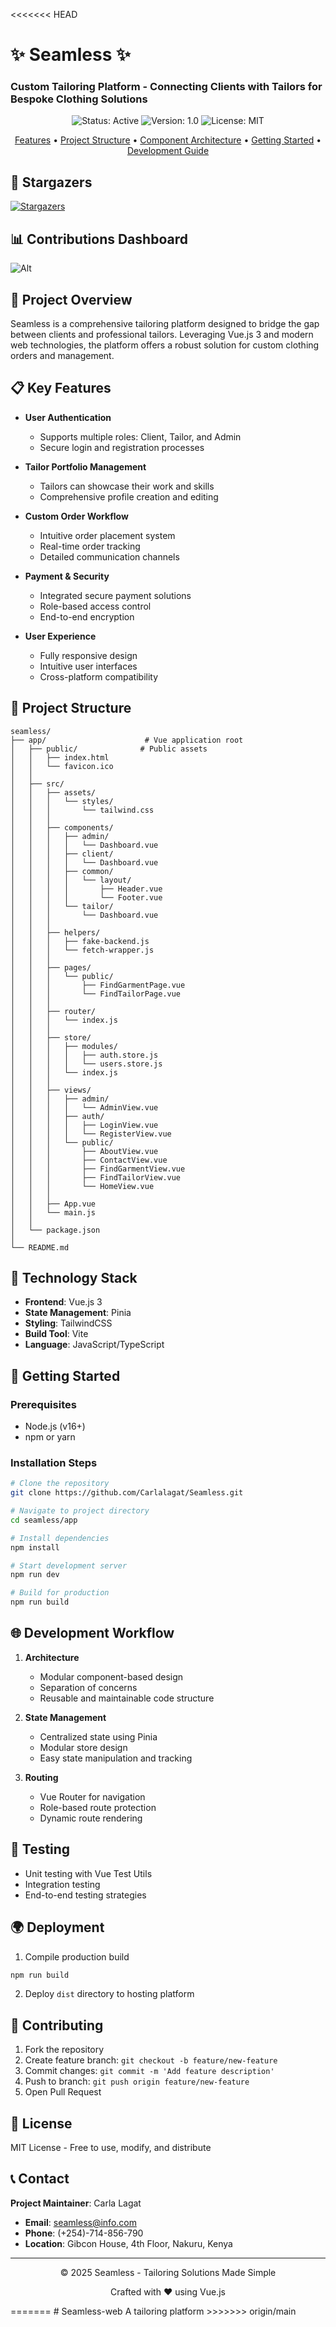 <<<<<<< HEAD
# ✨ Seamless ✨

### Custom Tailoring Platform - Connecting Clients with Tailors for Bespoke Clothing Solutions

<p align="center">
  <img src="https://img.shields.io/badge/Status-Active-brightgreen" alt="Status: Active">
  <img src="https://img.shields.io/badge/Version-1.0-blue" alt="Version: 1.0">
  <img src="https://img.shields.io/badge/License-MIT-purple" alt="License: MIT">
</p>

<p align="center">
  <a href="#-features">Features</a> •
  <a href="#-project-structure">Project Structure</a> •
  <a href="#-component-architecture">Component Architecture</a> •
  <a href="#-getting-started">Getting Started</a> •
  <a href="#-development-guide">Development Guide</a>
</p>

## 🌟 Stargazers
[![Stargazers](https://reporoster.com/stars/Carlalagat/Seamless)](https://github.com/Carlalagat/Seamless/stargazers)

## 📊 Contributions Dashboard
![Alt](https://repobeats.axiom.co/api/embed/87eeeb98a7656791ebceae8a59fd693eccd252ee.svg "Repobeats analytics image")

## 🌟 Project Overview

Seamless is a comprehensive tailoring platform designed to bridge the gap between clients and professional tailors. Leveraging Vue.js 3 and modern web technologies, the platform offers a robust solution for custom clothing orders and management.

## 📋 Key Features

- **User Authentication**
  - Supports multiple roles: Client, Tailor, and Admin
  - Secure login and registration processes

- **Tailor Portfolio Management**
  - Tailors can showcase their work and skills
  - Comprehensive profile creation and editing

- **Custom Order Workflow**
  - Intuitive order placement system
  - Real-time order tracking
  - Detailed communication channels

- **Payment & Security**
  - Integrated secure payment solutions
  - Role-based access control
  - End-to-end encryption

- **User Experience**
  - Fully responsive design
  - Intuitive user interfaces
  - Cross-platform compatibility

## 📁 Project Structure

```
seamless/
├── app/                      # Vue application root
│   ├── public/              # Public assets
│   │   ├── index.html
│   │   └── favicon.ico
│   │
│   ├── src/
│   │   ├── assets/
│   │   │   └── styles/
│   │   │       └── tailwind.css
│   │   │
│   │   ├── components/
│   │   │   ├── admin/
│   │   │   │   └── Dashboard.vue
│   │   │   ├── client/
│   │   │   │   └── Dashboard.vue
│   │   │   ├── common/
│   │   │   │   └── layout/
│   │   │   │       ├── Header.vue
│   │   │   │       └── Footer.vue
│   │   │   └── tailor/
│   │   │       └── Dashboard.vue
│   │   │
│   │   ├── helpers/
│   │   │   ├── fake-backend.js
│   │   │   └── fetch-wrapper.js
│   │   │
│   │   ├── pages/
│   │   │   └── public/
│   │   │       ├── FindGarmentPage.vue
│   │   │       └── FindTailorPage.vue
│   │   │
│   │   ├── router/
│   │   │   └── index.js
│   │   │
│   │   ├── store/
│   │   │   ├── modules/
│   │   │   │   ├── auth.store.js
│   │   │   │   └── users.store.js
│   │   │   └── index.js
│   │   │
│   │   ├── views/
│   │   │   ├── admin/
│   │   │   │   └── AdminView.vue
│   │   │   ├── auth/
│   │   │   │   ├── LoginView.vue
│   │   │   │   └── RegisterView.vue
│   │   │   └── public/
│   │   │       ├── AboutView.vue
│   │   │       ├── ContactView.vue
│   │   │       ├── FindGarmentView.vue
│   │   │       ├── FindTailorView.vue
│   │   │       └── HomeView.vue
│   │   │
│   │   ├── App.vue
│   │   └── main.js
│   │
│   └── package.json
│
└── README.md
```

## 🔧 Technology Stack

- **Frontend**: Vue.js 3
- **State Management**: Pinia
- **Styling**: TailwindCSS
- **Build Tool**: Vite
- **Language**: JavaScript/TypeScript

## 🚀 Getting Started

### Prerequisites
- Node.js (v16+)
- npm or yarn

### Installation Steps
```bash
# Clone the repository
git clone https://github.com/Carlalagat/Seamless.git

# Navigate to project directory
cd seamless/app

# Install dependencies
npm install

# Start development server
npm run dev

# Build for production
npm run build
```

## 🌐 Development Workflow

1. **Architecture**
   - Modular component-based design
   - Separation of concerns
   - Reusable and maintainable code structure

2. **State Management**
   - Centralized state using Pinia
   - Modular store design
   - Easy state manipulation and tracking

3. **Routing**
   - Vue Router for navigation
   - Role-based route protection
   - Dynamic route rendering

## 🧪 Testing

- Unit testing with Vue Test Utils
- Integration testing
- End-to-end testing strategies

## 🌍 Deployment

1. Compile production build
```bash
npm run build
```

2. Deploy `dist` directory to hosting platform

## 👥 Contributing

1. Fork the repository
2. Create feature branch: `git checkout -b feature/new-feature`
3. Commit changes: `git commit -m 'Add feature description'`
4. Push to branch: `git push origin feature/new-feature`
5. Open Pull Request

## 📄 License

MIT License - Free to use, modify, and distribute

## 📞 Contact

**Project Maintainer**: Carla Lagat
- **Email**: seamless@info.com
- **Phone**: (+254)-714-856-790
- **Location**: Gibcon House, 4th Floor, Nakuru, Kenya

---

<div align="center">
  © 2025 Seamless - Tailoring Solutions Made Simple

  Crafted with ❤️ using Vue.js
</div>
=======
# Seamless-web
A tailoring platform
>>>>>>> origin/main
